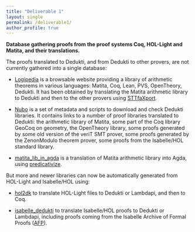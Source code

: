 ```yaml
---
title: "Deliverable 1"
layout: single
permalink: /deliverable1/
author_profile: true
---
```


**Database gathering proofs from the proof systems Coq, HOL-Light and Matita, and their translations.**

The proofs translated to Dedukti, and from Dedukti to other provers, are not currently gathered into a single database:

- [Logipedia](http://logipedia.inria.fr/) is a browsable website providing a library of arithmetic theorems in various languages: Matita, Coq, Lean, PVS, OpenTheory, Dedukti. It has been obtained by translating the Matita arithmetic library to Dedukti and then to the other provers using [STTfaXport](https://github.com/Deducteam/sttfaxport).

- [Nubo](https://github.com/Deducteam/nubo/) is a set of metadata and scripts to download and check Dedukti libraries. It contains links to a number of proof libraries translated to Dedukti: the arithmetic library of Matita, some part of the Coq library GeoCoq on geometry, the OpenTheory library, some proofs generated by some old version of the veriT SMT prover, some proofs generated by the ZenonModulo theorem prover, some proofs from the Isabelle/HOL standard library.

- [matita\_lib\_in\_agda](https://github.com/thiagofelicissimo/matita_lib_in_agda) is a translation of Matita arithmetic library into Agda, using [predicativize](https://github.com/Deducteam/predicativize).

But more and newer libraries can now be automatically generated from HOL-Light and Isabelle/HOL using:

- [hol2dk](https://github.com/Deducteam/hol2dk) to translate HOL-Light files to Dedukti or Lambdapi, and then to Coq.

- [isabelle\_dedukti](https://github.com/Deducteam/isabelle_dedukti) to translate Isabelle/HOL proofs to Dedukti or Lambdapi, including proofs coming from the Isabelle Archive of Formal Proofs ([AFP](https://www.isa-afp.org/)).
